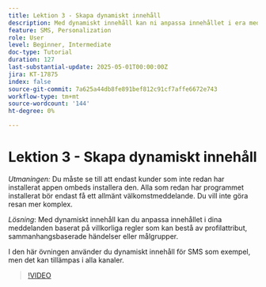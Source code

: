 ```yaml
---
title: Lektion 3 - Skapa dynamiskt innehåll
description: Med dynamiskt innehåll kan ni anpassa innehållet i era meddelanden baserat på villkorliga regler som kan bestå av profilattribut, sammanhangsbaserade händelser eller målgrupper. I den här övningen använder du dynamiskt innehåll för SMS:et.
feature: SMS, Personalization
role: User
level: Beginner, Intermediate
doc-type: Tutorial
duration: 127
last-substantial-update: 2025-05-01T00:00:00Z
jira: KT-17875
index: false
source-git-commit: 7a625a44db8fe891bef812c91cf7affe6672e743
workflow-type: tm+mt
source-wordcount: '144'
ht-degree: 0%

---
```



# Lektion 3 - Skapa dynamiskt innehåll

*Utmaningen:* Du måste se till att endast kunder som inte redan har installerat appen ombeds installera den. Alla som redan har programmet installerat bör endast få ett allmänt välkomstmeddelande. Du vill inte göra resan mer komplex. 

*Lösning*: Med dynamiskt innehåll kan du anpassa innehållet i dina meddelanden baserat på villkorliga regler som kan bestå av profilattribut, sammanhangsbaserade händelser eller målgrupper. 

I den här övningen använder du dynamiskt innehåll för SMS som exempel, men det kan tillämpas i alla kanaler.

>[!VIDEO](https://video.tv.adobe.com/v/3457913/?learn=on&enablevpops)
